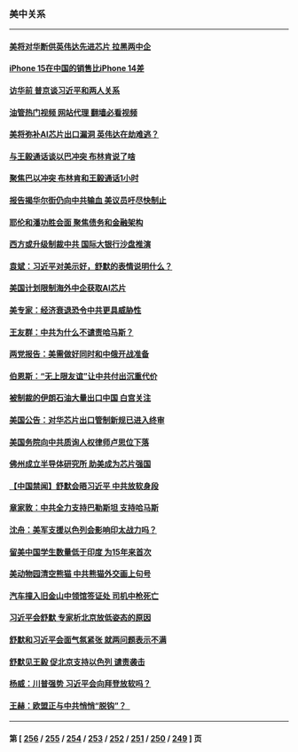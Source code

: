 ### 美中关系
---
#### [美将对华断供英伟达先进芯片 拉黑两中企](../../pages/nf1412576/n14097237.md?10180045) 
#### [iPhone 15在中国的销售比iPhone 14差](../../pages/nf1412576/n14096626.md?10180045) 
#### [访华前 普京谈习近平和两人关系](../../pages/nf1412576/n14096609.md?10180045) 
#### [油管热门视频 网站代理 翻墙必看视频](http://138.2.39.72:81/youtube.html?epic-marker?10180045)
#### [美将弥补AI芯片出口漏洞 英伟达在劫难逃？](../../pages/nf1412576/n14096443.md?10180045) 
#### [与王毅通话谈以巴冲突 布林肯说了啥](../../pages/nf1412576/n14095473.md?10180045) 
#### [聚焦巴以冲突 布林肯和王毅通话1小时](../../pages/nf1412576/n14095385.md?10180045) 
#### [报告揭华尔街仍向中共输血 美议员吁尽快制止](../../pages/nf1412576/n14094873.md?10180045) 
#### [耶伦和潘功胜会面 聚焦债务和金融架构](../../pages/nf1412576/n14094797.md?10180045) 
#### [西方或升级制裁中共 国际大银行沙盘推演](../../pages/nf1412576/n14094673.md?10180045) 
#### [袁斌：习近平对美示好，舒默的表情说明什么？](../../pages/nf1412576/n14094410.md?10180045) 
#### [美国计划限制海外中企获取AI芯片](../../pages/nf1412576/n14094244.md?10180045) 
#### [美专家：经济衰退恐令中共更具威胁性](../../pages/nf1412576/n14093993.md?10180045) 
#### [王友群：中共为什么不谴责哈马斯？](../../pages/nf1412576/n14094039.md?10180045) 
#### [两党报告：美需做好同时和中俄开战准备](../../pages/nf1412576/n14094045.md?10180045) 
#### [伯恩斯：“无上限友谊”让中共付出沉重代价](../../pages/nf1412576/n14093837.md?10180045) 
#### [被制裁的伊朗石油大量出口中国 白宫关注](../../pages/nf1412576/n14093558.md?10180045) 
#### [美国公告：对华芯片出口管制新规已进入终审](../../pages/nf1412576/n14093524.md?10180045) 
#### [美国务院向中共质询人权律师卢思位下落](../../pages/nf1412576/n14093321.md?10180045) 
#### [佛州成立半导体研究所 助美成为芯片强国](../../pages/nf1412576/n14093219.md?10180045) 
#### [【中国禁闻】舒默会晤习近平 中共放软身段](../../pages/nf1412576/n14092250.md?10180045) 
#### [章家敦：中共全力支持巴勒斯坦 支持哈马斯](../../pages/nf1412576/n14092729.md?10180045) 
#### [沈舟：美军支援以色列会影响印太战力吗？](../../pages/nf1412576/n14092679.md?10180045) 
#### [留美中国学生数量低于印度 为15年来首次](../../pages/nf1412576/n14092495.md?10180045) 
#### [美动物园清空熊猫 中共熊猫外交画上句号](../../pages/nf1412576/n14091930.md?10180045) 
#### [汽车撞入旧金山中领馆签证处 司机中枪死亡](../../pages/nf1412576/n14091803.md?10180045) 
#### [习近平会舒默 专家析北京放低姿态的原因](../../pages/nf1412576/n14091508.md?10180045) 
#### [舒默和习近平会面气氛紧张 就两问题表示不满](../../pages/nf1412576/n14091457.md?10180045) 
#### [舒默见王毅 促北京支持以色列 谴责袭击](../../pages/nf1412576/n14091259.md?10180045) 
#### [杨威：川普强势 习近平会向拜登放软吗？](../../pages/nf1412576/n14090644.md?10180045) 
#### [王赫：欧盟正与中共悄悄“脱钩”？  ](../../pages/nf1412576/n14090157.md?10180045) 

---
#### 第 [ [256](./256.md?10180045) / [255](./255.md?10180045) / [254](./254.md?10180045) / [253](./253.md?10180045) / [252](./252.md?10180045) / [251](./251.md?10180045) / [250](./250.md?10180045) / [249](./249.md?10180045) ] 页
